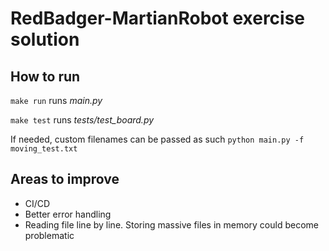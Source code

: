 # RedBadger-MartianRobot exercise solution

## How to run

`make run` runs *main.py*

`make test` runs *tests/test_board.py*

If needed, custom filenames can be passed as such
`python main.py -f moving_test.txt`

## Areas to improve
- CI/CD
- Better error handling
- Reading file line by line. Storing massive files in memory could become problematic